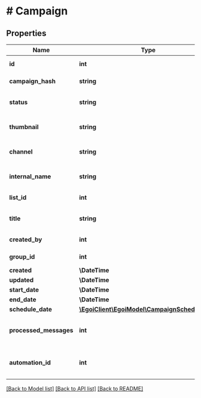 # # Campaign

## Properties

Name | Type | Description | Notes
------------ | ------------- | ------------- | -------------
**id** | **int** |  | [optional] [readonly]
**campaign_hash** | **string** |  | [optional] [readonly]
**status** | **string** | Status of the campaign | [optional]
**thumbnail** | **string** | Thumbnail of the campaign | [optional]
**channel** | **string** | Channel of the campaign | [optional]
**internal_name** | **string** | Internal name of the campaign | [optional]
**list_id** | **int** |  | [optional] [readonly]
**title** | **string** | Subject of the campaign | [optional]
**created_by** | **int** |  | [optional] [readonly]
**group_id** | **int** |  | [optional] [readonly]
**created** | **\DateTime** |  | [optional]
**updated** | **\DateTime** |  | [optional]
**start_date** | **\DateTime** |  | [optional]
**end_date** | **\DateTime** |  | [optional]
**schedule_date** | [**\EgoiClient\EgoiModel\CampaignScheduleDate**](CampaignScheduleDate.md) |  | [optional]
**processed_messages** | **int** | Total number of processed messages | [optional]
**automation_id** | **int** | The automation id of the campaign | [optional]

[[Back to Model list]](../../README.md#models) [[Back to API list]](../../README.md#endpoints) [[Back to README]](../../README.md)
